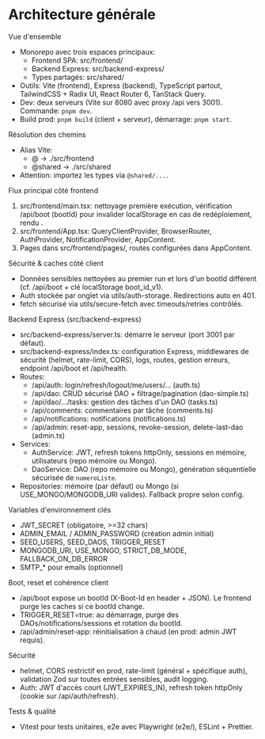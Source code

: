 # Architecture générale

Vue d'ensemble

- Monorepo avec trois espaces principaux:
  - Frontend SPA: src/frontend/
  - Backend Express: src/backend-express/
  - Types partagés: src/shared/
- Outils: Vite (frontend), Express (backend), TypeScript partout, TailwindCSS + Radix UI, React Router 6, TanStack Query.
- Dev: deux serveurs (Vite sur 8080 avec proxy /api vers 3001). Commande: `pnpm dev`.
- Build prod: `pnpm build` (client + serveur), démarrage: `pnpm start`.

Résolution des chemins

- Alias Vite:
  - @ -> ./src/frontend
  - @shared -> ./src/shared
- Attention: importez les types via `@shared/...`.

Flux principal côté frontend

1. src/frontend/main.tsx: nettoyage première exécution, vérification /api/boot (bootId) pour invalider localStorage en cas de redéploiement, rendu <App/>.
2. src/frontend/App.tsx: QueryClientProvider, BrowserRouter, AuthProvider, NotificationProvider, AppContent.
3. Pages dans src/frontend/pages/, routes configurées dans AppContent.

Sécurité & caches côté client

- Données sensibles nettoyées au premier run et lors d'un bootId différent (cf. /api/boot + clé localStorage boot_id_v1).
- Auth stockée par onglet via utils/auth-storage. Redirections auto en 401.
- fetch sécurisé via utils/secure-fetch avec timeouts/retries contrôlés.

Backend Express (src/backend-express)

- src/backend-express/server.ts: démarre le serveur (port 3001 par défaut).
- src/backend-express/index.ts: configuration Express, middlewares de sécurité (helmet, rate-limit, CORS), logs, routes, gestion erreurs, endpoint /api/boot et /api/health.
- Routes:
  - /api/auth: login/refresh/logout/me/users/... (auth.ts)
  - /api/dao: CRUD sécurisé DAO + filtrage/pagination (dao-simple.ts)
  - /api/dao/.../tasks: gestion des tâches d'un DAO (tasks.ts)
  - /api/comments: commentaires par tâche (comments.ts)
  - /api/notifications: notifications (notifications.ts)
  - /api/admin: reset-app, sessions, revoke-session, delete-last-dao (admin.ts)
- Services:
  - AuthService: JWT, refresh tokens httpOnly, sessions en mémoire, utilisateurs (repo mémoire ou Mongo).
  - DaoService: DAO (repo mémoire ou Mongo), génération séquentielle sécurisée de `numeroListe`.
- Repositories: mémoire (par défaut) ou Mongo (si USE_MONGO/MONGODB_URI valides). Fallback propre selon config.

Variables d'environnement clés

- JWT_SECRET (obligatoire, >=32 chars)
- ADMIN_EMAIL / ADMIN_PASSWORD (création admin initial)
- SEED_USERS, SEED_DAOS, TRIGGER_RESET
- MONGODB_URI, USE_MONGO, STRICT_DB_MODE, FALLBACK_ON_DB_ERROR
- SMTP\_\* pour emails (optionnel)

Boot, reset et cohérence client

- /api/boot expose un bootId (X-Boot-Id en header + JSON). Le frontend purge les caches si ce bootId change.
- TRIGGER_RESET=true: au démarrage, purge des DAOs/notifications/sessions et rotation du bootId.
- /api/admin/reset-app: réinitialisation à chaud (en prod: admin JWT requis).

Sécurité

- helmet, CORS restrictif en prod, rate-limit (général + spécifique auth), validation Zod sur toutes entrées sensibles, audit logging.
- Auth: JWT d'accès court (JWT_EXPIRES_IN), refresh token httpOnly (cookie sur /api/auth/refresh).

Tests & qualité

- Vitest pour tests unitaires, e2e avec Playwright (e2e/), ESLint + Prettier.
